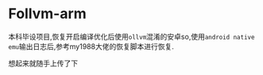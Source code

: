 # Follvm-arm

本科毕设项目,恢复开启编译优化后使用`ollvm`混淆的安卓so,使用`android native emu`输出日志后,参考my1988大佬的恢复脚本进行恢复.

想起来就随手上传了下
